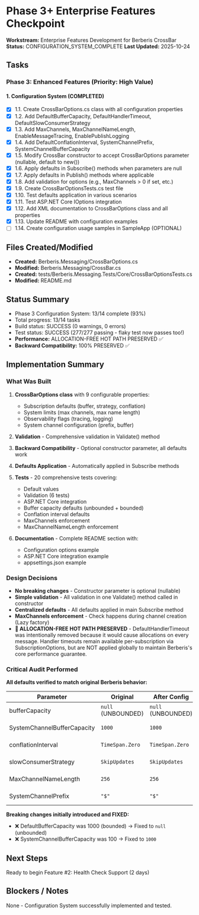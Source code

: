 # Phase 3+ Enterprise Features Checkpoint

**Workstream:** Enterprise Features Development for Berberis CrossBar
**Status:** CONFIGURATION_SYSTEM_COMPLETE
**Last Updated:** 2025-10-24

## Tasks

### Phase 3: Enhanced Features (Priority: High Value)

#### 1. Configuration System (COMPLETED)
- [x] 1.1. Create CrossBarOptions.cs class with all configuration properties
- [x] 1.2. Add DefaultBufferCapacity, DefaultHandlerTimeout, DefaultSlowConsumerStrategy
- [x] 1.3. Add MaxChannels, MaxChannelNameLength, EnableMessageTracing, EnablePublishLogging
- [x] 1.4. Add DefaultConflationInterval, SystemChannelPrefix, SystemChannelBufferCapacity
- [x] 1.5. Modify CrossBar constructor to accept CrossBarOptions parameter (nullable, default to new())
- [x] 1.6. Apply defaults in Subscribe() methods when parameters are null
- [x] 1.7. Apply defaults in Publish() methods where applicable
- [x] 1.8. Add validation for options (e.g., MaxChannels > 0 if set, etc.)
- [x] 1.9. Create CrossBarOptionsTests.cs test file
- [x] 1.10. Test defaults application in various scenarios
- [x] 1.11. Test ASP.NET Core IOptions<CrossBarOptions> integration
- [x] 1.12. Add XML documentation to CrossBarOptions class and all properties
- [x] 1.13. Update README with configuration examples
- [ ] 1.14. Create configuration usage samples in SampleApp (OPTIONAL)

## Files Created/Modified
- **Created:** Berberis.Messaging/CrossBarOptions.cs
- **Modified:** Berberis.Messaging/CrossBar.cs
- **Created:** tests/Berberis.Messaging.Tests/Core/CrossBarOptionsTests.cs
- **Modified:** README.md

## Status Summary
- Phase 3 Configuration System: 13/14 complete (93%)
- Total progress: 13/14 tasks
- Build status: SUCCESS (0 warnings, 0 errors)
- Test status: SUCCESS (277/277 passing - flaky test now passes too!)
- **Performance:** ALLOCATION-FREE HOT PATH PRESERVED ✅
- **Backward Compatibility:** 100% PRESERVED ✅

## Implementation Summary

### What Was Built
1. **CrossBarOptions class** with 9 configurable properties:
   - Subscription defaults (buffer, strategy, conflation)
   - System limits (max channels, max name length)
   - Observability flags (tracing, logging)
   - System channel configuration (prefix, buffer)

2. **Validation** - Comprehensive validation in Validate() method

3. **Backward Compatibility** - Optional constructor parameter, all defaults work

4. **Defaults Application** - Automatically applied in Subscribe methods

5. **Tests** - 20 comprehensive tests covering:
   - Default values
   - Validation (6 tests)
   - ASP.NET Core integration
   - Buffer capacity defaults (unbounded + bounded)
   - Conflation interval defaults
   - MaxChannels enforcement
   - MaxChannelNameLength enforcement

6. **Documentation** - Complete README section with:
   - Configuration options example
   - ASP.NET Core integration example
   - appsettings.json example

### Design Decisions
- **No breaking changes** - Constructor parameter is optional (nullable)
- **Simple validation** - All validation in one Validate() method called in constructor
- **Centralized defaults** - All defaults applied in main Subscribe method
- **MaxChannels enforcement** - Check happens during channel creation (Lazy factory)
- **🚀 ALLOCATION-FREE HOT PATH PRESERVED** - DefaultHandlerTimeout was intentionally removed because it would cause allocations on every message. Handler timeouts remain available per-subscription via SubscriptionOptions, but are NOT applied globally to maintain Berberis's core performance guarantee.

### Critical Audit Performed
**All defaults verified to match original Berberis behavior:**

| Parameter | Original | After Config | Status |
|-----------|----------|--------------|--------|
| bufferCapacity | `null` (UNBOUNDED) | `null` (UNBOUNDED) | ✅ PRESERVED |
| SystemChannelBufferCapacity | `1000` | `1000` | ✅ PRESERVED |
| conflationInterval | `TimeSpan.Zero` | `TimeSpan.Zero` | ✅ PRESERVED |
| slowConsumerStrategy | `SkipUpdates` | `SkipUpdates` | ✅ PRESERVED |
| MaxChannelNameLength | `256` | `256` | ✅ PRESERVED |
| SystemChannelPrefix | `"$"` | `"$"` | ✅ PRESERVED |

**Breaking changes initially introduced and FIXED:**
- ❌ DefaultBufferCapacity was 1000 (bounded) → Fixed to `null` (unbounded)
- ❌ SystemChannelBufferCapacity was 100 → Fixed to `1000`

## Next Steps
Ready to begin Feature #2: Health Check Support (2 days)

## Blockers / Notes
None - Configuration System successfully implemented and tested.
